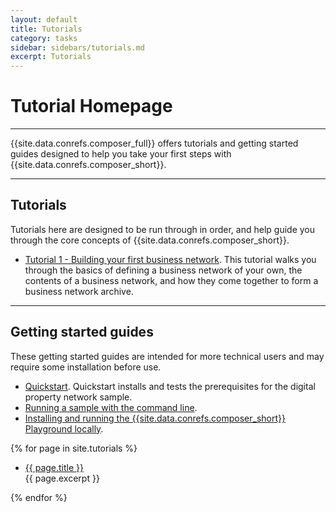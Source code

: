 ```yaml
---
layout: default
title: Tutorials
category: tasks
sidebar: sidebars/tutorials.md
excerpt: Tutorials
---
```


# Tutorial Homepage

---

{{site.data.conrefs.composer_full}} offers tutorials and getting started guides designed to help you take your first steps with {{site.data.conrefs.composer_short}}.

---

## Tutorials

Tutorials here are designed to be run through in order, and help guide you through the core concepts of {{site.data.conrefs.composer_short}}.

* [Tutorial 1 - Building your first business network](../tutorials/defining-a-business-network.html). This tutorial walks you through the basics of defining a business network of your own, the contents of a business network, and how they come together to form a business network archive.

---

## Getting started guides

These getting started guides are intended for more technical users and may require some installation before use.

* [Quickstart](../tutorials/quickstart.html). Quickstart installs and tests the prerequisites for the digital property network sample.
* [Running a sample with the command line](../tutorials/getting-started-cmd-line.html).
* [Installing and running the {{site.data.conrefs.composer_short}} Playground locally](../tutorials/getting-started-playground.html).

{% for page in site.tutorials %}
<ul>
  <li><a href="{{ page.url }}" title="{{ page.title }}">{{ page.title }}</a><br/><div class="excerpt">{{ page.excerpt }}</div></li>
</ul>
{% endfor %}
